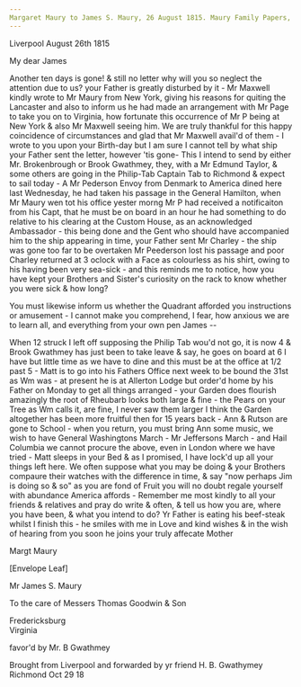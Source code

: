 ```yaml
---
Margaret Maury to James S. Maury, 26 August 1815. Maury Family Papers, Special Collections Research Center, Swem Library, College of William and Mary. Box 1, Folder 45
---
```


Liverpool August 26th 1815

My dear James

Another ten days is gone! & still no letter why will you so neglect the attention due to us? your Father is greatly disturbed by it - Mr Maxwell kindly wrote to Mr Maury from New York, giving his reasons for quiting the Lancaster and also to inform us he had made an arrangement with Mr Page to take you on to Virginia, how fortunate this occurrence of Mr P being at New York & also Mr Maxwell seeing him. We are truly thankful for this happy coincidence of circumstances and glad that Mr Maxwell avail'd of them - I wrote to you upon your Birth-day but I am sure I cannot tell by what ship your Father sent the letter, however 'tis gone- This I intend to send by either Mr. Brokenbrough or Brook Gwathmey, they, with a Mr Edmund Taylor, & some others are going in the Philip-Tab Captain Tab to Richmond & expect to sail today - A Mr Pederson Envoy from Denmark to America dined here last Wednesday, he had taken his passage in the General Hamilton, when Mr Maury wen tot his office yester morng Mr P had received a notificaiton from his Capt, that he must be on board in an hour he had something to do relative to his clearing at the Custom House, as an acknowledged Ambassador - this being done and the Gent who should have accompanied him to the ship appearing in time, your Father sent Mr Charley - the ship was gone too far to be overtaken Mr Peederson lost his passage and poor Charley returned at 3 oclock with a Face as colourless as his shirt, owing to his having been very sea-sick - and this reminds me to notice, how you have kept your Brothers  and Sister's curiosity on the rack to know whether you were sick & how long?

You must likewise inform us whether the Quadrant afforded you instructions or amusement - I cannot make you comprehend, I fear, how anxious we are to learn all, and everything from your own pen James --

When 12 struck I left off supposing the Philip Tab wou'd not go, it is now 4 & Brook Gwathmey has just been to take leave & say, he goes on board at 6 I have but little time as we have to dine and this must be at the office at 1/2 past 5 - Matt is to go into his Fathers Office next week to be bound the 31st as Wm was - at present he is at Allerton Lodge but order'd home by his Father on Monday to get all things arranged - your Garden does flourish amazingly the root of Rheubarb looks both large & fine - the Pears on your Tree as Wm calls it, are fine, I never saw them larger  I think the Garden altogether has been more fruitful then for 15 years back - Ann & Rutson are gone to School - when you return, you must bring Ann some music, we wish to have General Washingtons March - Mr Jeffersons March - and Hail Columbia we cannot procure the above, even in London where we have tried - Matt sleeps in your Bed & as I promised, I have lock'd up all your things left here. We often suppose what you may be doing & your Brothers compaure their watches with the difference in time, & say "now perhaps Jim is doing so & so" as you are fond of Fruit you will no doubt regale yourself with abundance America affords - Remember me most kindly to all your friends & relatives and pray do write & often, & tell us how you are, where you have been, & what you intend to do? Yr Father is eating his beef-steak whilst I finish this - he smiles with me in Love and kind wishes & in the wish of hearing from you soon he joins your truly affecate Mother

Margt Maury

[Envelope Leaf]

Mr James S. Maury  

To the care of Messers Thomas Goodwin & Son

Fredericksburg  
Virginia

favor'd by Mr. B Gwathmey


Brought from Liverpool and forwarded by yr friend H. B. Gwathymey Richmond Oct 29 18